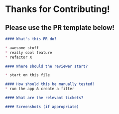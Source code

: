 # Thanks for Contributing!

## Please use the PR template below!


```markdown
#### What's this PR do?

* awesome stuff
* really cool feature
* refactor X

#### Where should the reviewer start?

* start on this file

#### How should this be manually tested?
* run the app & create a filter

#### What are the relevant tickets?

#### Screenshots (if appropriate)

```
